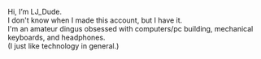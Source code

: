 Hi, I’m LJ_Dude.   
I don't know when I made this account, but I have it.   
I'm an amateur dingus obsessed with computers/pc building, mechanical keyboards, and headphones.   
(I just like technology in general.)
